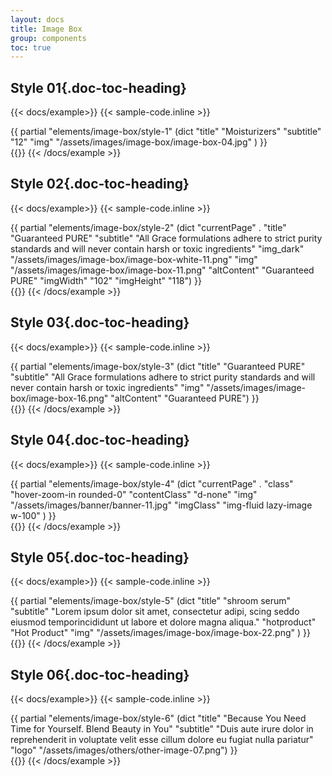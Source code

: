 ```yaml
---
layout: docs
title: Image Box
group: components
toc: true
---
```

## Style 01{.doc-toc-heading}
{{< docs/example>}}
{{< sample-code.inline >}}
<div class="py-10">
	{{ partial  "elements/image-box/style-1" (dict
	"title" "Moisturizers"
	"subtitle" "12"
	"img" "/assets/images/image-box/image-box-04.jpg"
	) }}
</div>
{{</ sample-code.inline >}}
{{< /docs/example >}}

## Style 02{.doc-toc-heading}
{{< docs/example>}}
{{< sample-code.inline >}}
<div class="py-10">
    {{ partial  "elements/image-box/style-2" (dict "currentPage" . "title" "Guaranteed PURE" "subtitle" "All Grace formulations adhere to strict purity standards and will never contain harsh or toxic ingredients" "img_dark" "/assets/images/image-box/image-box-white-11.png" "img" "/assets/images/image-box/image-box-11.png"
    "altContent" "Guaranteed PURE" "imgWidth" "102" "imgHeight" "118") }}
</div>
{{</ sample-code.inline >}}
{{< /docs/example >}}

## Style 03{.doc-toc-heading}
{{< docs/example>}}
{{< sample-code.inline >}}
<div class="py-10">
	{{ partial  "elements/image-box/style-3" (dict "title" "Guaranteed PURE" "subtitle" "All Grace formulations adhere to strict purity standards and will never contain harsh or toxic ingredients" "img" "/assets/images/image-box/image-box-16.png"
	"altContent" "Guaranteed PURE") }}
</div>
{{</ sample-code.inline >}}
{{< /docs/example >}}

## Style 04{.doc-toc-heading}
{{< docs/example>}}
{{< sample-code.inline >}}
<div class="py-10" style="max-width:720px">
	{{ partial "elements/image-box/style-4" (dict
	"currentPage" .
	"class" "hover-zoom-in rounded-0"
	"contentClass" "d-none"
	"img" "/assets/images/banner/banner-11.jpg"
	"imgClass" "img-fluid lazy-image w-100"
	) }}
</div>
{{</ sample-code.inline >}}
{{< /docs/example >}}

## Style 05{.doc-toc-heading}
{{< docs/example>}}
{{< sample-code.inline >}}
<div class="py-10" style="max-width:960px">
	{{ partial "elements/image-box/style-5" (dict "title" "shroom serum"
	"subtitle" "Lorem ipsum dolor sit amet, consectetur adipi, scing seddo eiusmod temporincididunt ut labore et dolore magna aliqua."
	"hotproduct" "Hot Product" "img" "/assets/images/image-box/image-box-22.png"
	) }}
</div>
{{</ sample-code.inline >}}
{{< /docs/example >}}

## Style 06{.doc-toc-heading}
{{< docs/example>}}
{{< sample-code.inline >}}
<div class="py-10" style="max-width:960px">
	{{ partial "elements/image-box/style-6" (dict "title" "Because You Need Time for Yourself. Blend Beauty in You" "subtitle" "Duis aute irure dolor in reprehenderit in voluptate velit esse cillum dolore eu fugiat nulla pariatur" "logo" "/assets/images/others/other-image-07.png") }}
</div>
{{</ sample-code.inline >}}
{{< /docs/example >}}
